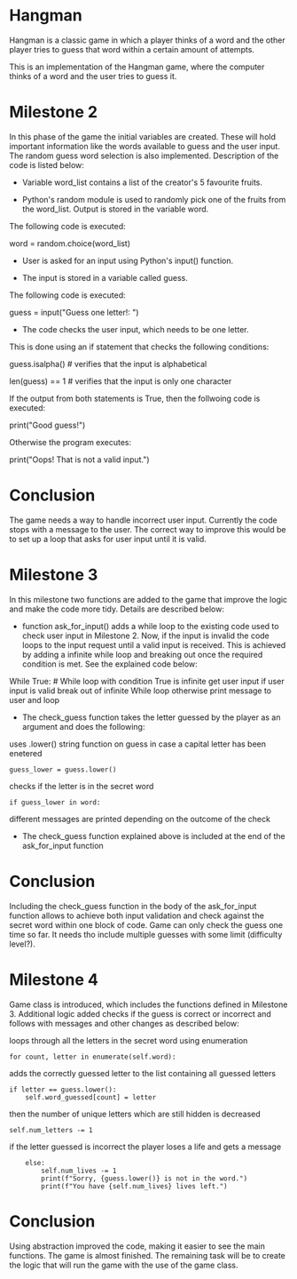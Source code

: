 # Hangman
Hangman is a classic game in which a player thinks of a word and the other player tries to guess that word within a certain amount of attempts.

This is an implementation of the Hangman game, where the computer thinks of a word and the user tries to guess it. 

# Milestone 2

In this phase of the game the initial variables are created. These will hold important information like the words available to guess and the user input.
The random guess word selection is also implemented.
Description of the code is listed below:  

- Variable word_list contains a list of the creator's 5 favourite fruits.

- Python's random module is used to randomly pick one of the fruits from the word_list. Output is stored in the variable word.

The following code is executed:

word = random.choice(word_list)

- User is asked for an input using Python's input() function.

- The input is stored in a variable called guess.

The following code is executed:

guess = input("Guess one letter!: ")

- The code checks the user input, which needs to be one letter. 

This is done using an if statement that checks the following conditions:

guess.isalpha()    # verifies that the input is alphabetical

len(guess) == 1    # verifies that the input is only one character

If the output from both statements is True, then the follwoing code is executed:

print("Good guess!")

Otherwise the program executes:

print("Oops! That is not a valid input.")

# Conclusion

The game needs a way to handle incorrect user input. Currently the code stops with a message to the user.
The correct way to improve this would be to set up a loop that asks for user input until it is valid.

# Milestone 3

In this milestone two functions are added to the game that improve the logic and make the code more tidy. Details are described below:

- function ask_for_input() adds a while loop to the existing code used to check user input in Milestone 2. Now, if the input is invalid the code loops to the input request until a valid input is received.
This is achieved by adding a infinite while loop and breaking out once the required condition is met. See the explained code below:

While True: # While loop with condition True is infinite 
  get user input
  if user input is valid
    break out of infinite While loop
  otherwise 
    print message to user and loop

- The check_guess function takes the letter guessed by the player as an argument and does the following:

uses .lower() string function on guess in case a capital letter has been enetered

	guess_lower = guess.lower()

checks if the letter is in the secret word

	if guess_lower in word:
 
different messages are printed depending on the outcome of the check

- The check_guess function explained above is included at the end of the  ask_for_input function
 
# Conclusion
Including the check_guess function in the body of the ask_for_input function allows to achieve both input validation and check against the secret word within one block of code.
Game can only check the guess one time so far. It needs tho include multiple guesses with some limit (difficulty level?).

# Milestone 4
Game class is introduced, which includes the functions defined in Milestone 3.
Additional logic added checks if the guess is correct or incorrect and follows with messages and other changes as described below:

loops through all the letters in the secret word using enumeration

	for count, letter in enumerate(self.word):

adds the correctly guessed letter to the list containing all guessed letters

	if letter == guess.lower():
		self.word_guessed[count] = letter

then the number of unique letters which are still hidden is decreased

	self.num_letters -= 1

if the letter guessed is incorrect the player loses a life and gets a message

        else:
            self.num_lives -= 1
            print(f"Sorry, {guess.lower()} is not in the word.")
            print(f"You have {self.num_lives} lives left.")

# Conclusion
Using abstraction improved the code, making it easier to see the main functions.
The game is almost finished. The remaining task will be to create the logic that will run the game with the use of the game class.
